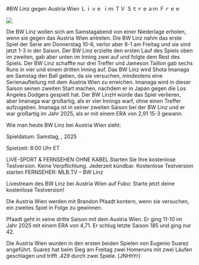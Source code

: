 #BW Linz gegen Austria Wien Ｌｉｖｅ ｉｍ ＴＶ Ｓｔｒｅａｍ Ｆｒｅｅ  
  
  
[![](https://i.imgur.com/qSNzIqt.png)](https://movie.rssnews.media/bIXRdXPoY.php)  
  
Die BW Linz wollen sich am Samstagabend von einer Niederlage erholen, wenn sie gegen das Austria Wien antreten. Die BW Linz nahm das erste Spiel der Serie am Donnerstag 10-6, verlor aber 8-1 am Freitag und sie sind jetzt 1-3 in der Saison. Der BW Linz erzielte den ersten Lauf des Spiels oben im zweiten, gab aber unten im Inning zwei auf und folgte dem Rest des Spiels. Der BW Linz schaffte nur drei Treffer und Jameson Taillon gab sechs Runs in vier und einem dritten Inning auf. Das BW Linz wird Shota Imanaga am Samstag den Ball geben, da sie versuchen, mindestens eine Serienaufteilung mit dem Austria Wien zu erreichen. Imanaga wird in dieser Saison seinen zweiten Start machen, nachdem er in Japan gegen die Los Angeles Dodgers gespielt hat. Der BW LinzH würde das Spiel verlieren, aber Imanaga war großartig, als er vier Innings warf, ohne einen Treffer aufzugeben. Imanaga ist in seiner zweiten Saison bei der BW Linz und er war großartig im Jahr 2025, als er mit einem ERA von 2,91 15-3 gewann.

Wie man heute BW Linz bei Austria Wien sieht:

Spieldatum: Samstag, , 2025

Spielzeit: 8:00 Uhr ET

LIVE-SPORT & FERNSEHEN OHNE KABEL
Starten Sie Ihre kostenlose Testversion. Keine Verpflichtung. Jederzeit kündbar.
Kostenlose Testversion starten
FERNSEHER: MLB.TV – BW Linz

Livestream des BW Linz bei Austria Wien auf Fubo: Starte jetzt deine kostenlose Testversion!

Die Austria Wien werden mit Brandon Pfaadt kontern, wenn sie versuchen, ein zweites Spiel in Folge zu gewinnen.

Pfaadt geht in seine dritte Saison mit dem Austria Wien. Er ging 11-10 im Jahr 2025 mit einem ERA von 4,71. Er schlug letzte Saison 185 und ging nur 42.

Die Austria Wien wurden in den ersten beiden Spielen von Eugenio Suarez angeführt. Suarez hat beim Sieg am Freitag zwei Homeruns mit zwei Läufen geschlagen und trifft .429 durch zwei Spiele. [JNHhYr]